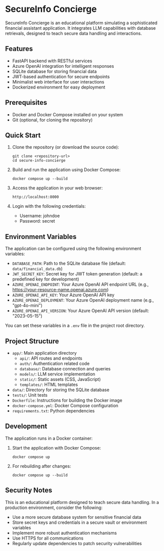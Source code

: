 # SecureInfo Concierge

SecureInfo Concierge is an educational platform simulating a sophisticated financial assistant application. It integrates LLM capabilities with database retrievals, designed to teach secure data handling and interactions.

## Features

- FastAPI backend with RESTful services
- Azure OpenAI integration for intelligent responses
- SQLite database for storing financial data
- JWT-based authentication for secure endpoints
- Minimalist web interface for user interactions
- Dockerized environment for easy deployment

## Prerequisites

- Docker and Docker Compose installed on your system
- Git (optional, for cloning the repository)

## Quick Start

1. Clone the repository (or download the source code):

   ```
   git clone <repository-url>
   cd secure-info-concierge
   ```

2. Build and run the application using Docker Compose:

   ```
   docker compose up --build
   ```

3. Access the application in your web browser:

   ```
   http://localhost:8000
   ```

4. Login with the following credentials:
   - Username: johndoe
   - Password: secret

## Environment Variables

The application can be configured using the following environment variables:

- `DATABASE_PATH`: Path to the SQLite database file (default: `data/financial_data.db`)
- `JWT_SECRET_KEY`: Secret key for JWT token generation (default: a predefined key for development)
- `AZURE_OPENAI_ENDPOINT`: Your Azure OpenAI API endpoint URL (e.g., https://your-resource-name.openai.azure.com)
- `AZURE_OPENAI_API_KEY`: Your Azure OpenAI API key
- `AZURE_OPENAI_DEPLOYMENT`: Your Azure OpenAI deployment name (e.g., "gpt-4o-mini")
- `AZURE_OPENAI_API_VERSION`: Your Azure OpenAI API version (default: "2023-05-15")

You can set these variables in a `.env` file in the project root directory.

## Project Structure

- `app/`: Main application directory
  - `api/`: API routes and endpoints
  - `auth/`: Authentication related code
  - `database/`: Database connection and queries
  - `models/`: LLM service implementation
  - `static/`: Static assets (CSS, JavaScript)
  - `templates/`: HTML templates
- `data/`: Directory for storing the SQLite database
- `tests/`: Unit tests
- `Dockerfile`: Instructions for building the Docker image
- `docker-compose.yml`: Docker Compose configuration
- `requirements.txt`: Python dependencies

## Development

The application runs in a Docker container:

1. Start the application with Docker Compose:

   ```
   docker compose up
   ```

2. For rebuilding after changes:

   ```
   docker compose up --build
   ```

## Security Notes

This is an educational platform designed to teach secure data handling. In a production environment, consider the following:

- Use a more secure database system for sensitive financial data
- Store secret keys and credentials in a secure vault or environment variables
- Implement more robust authentication mechanisms
- Use HTTPS for all communications
- Regularly update dependencies to patch security vulnerabilities
